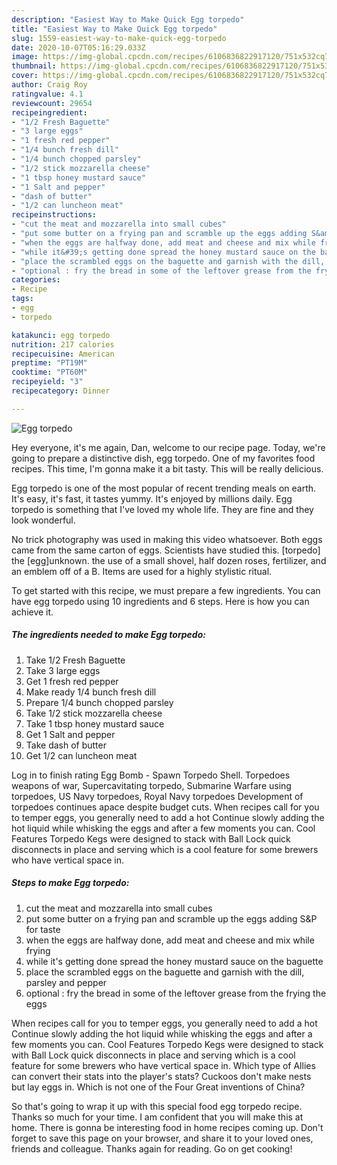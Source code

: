 ```yaml
---
description: "Easiest Way to Make Quick Egg torpedo"
title: "Easiest Way to Make Quick Egg torpedo"
slug: 1559-easiest-way-to-make-quick-egg-torpedo
date: 2020-10-07T05:16:29.033Z
image: https://img-global.cpcdn.com/recipes/6106836822917120/751x532cq70/egg-torpedo-recipe-main-photo.jpg
thumbnail: https://img-global.cpcdn.com/recipes/6106836822917120/751x532cq70/egg-torpedo-recipe-main-photo.jpg
cover: https://img-global.cpcdn.com/recipes/6106836822917120/751x532cq70/egg-torpedo-recipe-main-photo.jpg
author: Craig Roy
ratingvalue: 4.1
reviewcount: 29654
recipeingredient:
- "1/2 Fresh Baguette"
- "3 large eggs"
- "1 fresh red pepper"
- "1/4 bunch fresh dill"
- "1/4 bunch chopped parsley"
- "1/2 stick mozzarella cheese"
- "1 tbsp honey mustard sauce"
- "1 Salt and pepper"
- "dash of butter"
- "1/2 can luncheon meat"
recipeinstructions:
- "cut the meat and mozzarella into small cubes"
- "put some butter on a frying pan and scramble up the eggs adding S&amp;P for taste"
- "when the eggs are halfway done, add meat and cheese and mix while frying"
- "while it&#39;s getting done spread the honey mustard sauce on the baguette"
- "place the scrambled eggs on the baguette and garnish with the dill, parsley and pepper"
- "optional : fry the bread in some of the leftover grease from the frying the eggs"
categories:
- Recipe
tags:
- egg
- torpedo

katakunci: egg torpedo 
nutrition: 217 calories
recipecuisine: American
preptime: "PT19M"
cooktime: "PT60M"
recipeyield: "3"
recipecategory: Dinner

---
```



![Egg torpedo](https://img-global.cpcdn.com/recipes/6106836822917120/751x532cq70/egg-torpedo-recipe-main-photo.jpg)

Hey everyone, it's me again, Dan, welcome to our recipe page. Today, we're going to prepare a distinctive dish, egg torpedo. One of my favorites food recipes. This time, I'm gonna make it a bit tasty. This will be really delicious.

Egg torpedo is one of the most popular of recent trending meals on earth. It's easy, it's fast, it tastes yummy. It's enjoyed by millions daily. Egg torpedo is something that I've loved my whole life. They are fine and they look wonderful.

No trick photography was used in making this video whatsoever. Both eggs came from the same carton of eggs. Scientists have studied this. [torpedo] the [egg]unknown. the use of a small shovel, half dozen roses, fertilizer, and an emblem off of a B. Items are used for a highly stylistic ritual.


To get started with this recipe, we must prepare a few ingredients. You can have egg torpedo using 10 ingredients and 6 steps. Here is how you can achieve it.

<!--inarticleads1-->

##### The ingredients needed to make Egg torpedo:

1. Take 1/2 Fresh Baguette
1. Take 3 large eggs
1. Get 1 fresh red pepper
1. Make ready 1/4 bunch fresh dill
1. Prepare 1/4 bunch chopped parsley
1. Take 1/2 stick mozzarella cheese
1. Take 1 tbsp honey mustard sauce
1. Get 1 Salt and pepper
1. Take dash of butter
1. Get 1/2 can luncheon meat


Log in to finish rating Egg Bomb - Spawn Torpedo Shell. Torpedoes weapons of war, Supercavitating torpedo, Submarine Warfare using torpedoes, US Navy torpedoes, Royal Navy torpedoes Development of torpedoes continues apace despite budget cuts. When recipes call for you to temper eggs, you generally need to add a hot Continue slowly adding the hot liquid while whisking the eggs and after a few moments you can. Cool Features Torpedo Kegs were designed to stack with Ball Lock quick disconnects in place and serving which is a cool feature for some brewers who have vertical space in. 

<!--inarticleads2-->

##### Steps to make Egg torpedo:

1. cut the meat and mozzarella into small cubes
1. put some butter on a frying pan and scramble up the eggs adding S&amp;P for taste
1. when the eggs are halfway done, add meat and cheese and mix while frying
1. while it&#39;s getting done spread the honey mustard sauce on the baguette
1. place the scrambled eggs on the baguette and garnish with the dill, parsley and pepper
1. optional : fry the bread in some of the leftover grease from the frying the eggs


When recipes call for you to temper eggs, you generally need to add a hot Continue slowly adding the hot liquid while whisking the eggs and after a few moments you can. Cool Features Torpedo Kegs were designed to stack with Ball Lock quick disconnects in place and serving which is a cool feature for some brewers who have vertical space in. Which type of Allies can convert their stats into the player&#39;s stats? Cuckoos don&#39;t make nests but lay eggs in. Which is not one of the Four Great inventions of China? 

So that's going to wrap it up with this special food egg torpedo recipe. Thanks so much for your time. I am confident that you will make this at home. There is gonna be interesting food in home recipes coming up. Don't forget to save this page on your browser, and share it to your loved ones, friends and colleague. Thanks again for reading. Go on get cooking!
